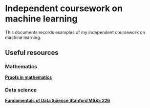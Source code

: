 # Independent coursework on machine learning

This documents records examples of my independent coursework on machine learning.  

## Useful resources

### Mathematics

[**Proofs in mathematics**](https://www.cut-the-knot.org/proofs/index.shtml) 

### Data science
[**Fundamentals of Data Science Stanford MS&E 226**](https://web.stanford.edu/class/msande226/l_notes.html) 
